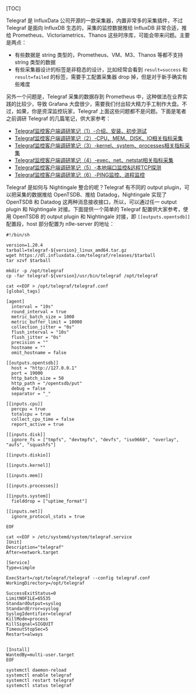 [TOC]

Telegraf 是 InfluxData 公司开源的一款采集器，内置非常多的采集插件，不过 Telegraf 是面向 InfluxDB 生态的，采集的监控数据推给 InfluxDB 非常合适，推给 Prometheus、Victoriametrics、Thanos 这些时序库，可能会带来问题。主要是两点：

*   有些数据是 string 类型的，Prometheus、VM、M3、Thanos 等都不支持 string 类型的数据
*   有些采集器设计的标签是非稳态的设计，比如经常会看到 `result=success` 和 `result=failed` 的标签，需要手工配置采集器 drop 掉，但是对于新手确实有些难度

另外一个问题是，Telegraf 采集的数据存到 Prometheus 中，这种做法在业界实践的比较少，导致 Grafana 大盘很少，需要我们付出较大精力手工制作大盘。不过，如果，你是资深监控玩家，Telegraf 上面这些问题都不是问题。下面是笔者之前调研 Telegraf 的几篇笔记，供大家参考：

*   [Telegraf监控客户端调研笔记（1）-介绍、安装、初步测试](https://mp.weixin.qq.com/s/JeBa_YOJdsv_QOlCVDHdtw)
*   [Telegraf监控客户端调研笔记（2）-CPU、MEM、DISK、IO相关指标采集](https://mp.weixin.qq.com/s/alvO9k73wGHJFy5XjvMMsQ)
*   [Telegraf监控客户端调研笔记（3）-kernel、system、processes相关指标采集](https://mp.weixin.qq.com/s/PRZ_1EWD25QVuHKPvhD0oQ)
*   [Telegraf监控客户端调研笔记（4）-exec、net、netstat相关指标采集](https://mp.weixin.qq.com/s/bd3ml0KgWzfQVhYP162htQ)
*   [Telegraf监控客户端调研笔记（5）-本地端口监控&远程TCP探测](https://mp.weixin.qq.com/s/3z7rDNMZ-Gmub0fox0iMYg)
*   [Telegraf监控客户端调研笔记（6）-PING监控、进程监控](https://mp.weixin.qq.com/s/QJOaETU7r1silkj5RwuZbw)

Telegraf 是如何与 Nightingale 整合的呢？Telegraf 有不同的 output plugin，可以把采集的数据推给 OpenTSDB、推给 Datadog，Nightingale 实现了 OpenTSDB 和 Datadog 这两种消息接收接口，所以，可以通过任一 output plugin 和 Nightingale 对接。下面提供一个简单的 Telegraf 配置供大家参考，使用 OpenTSDB 的 output plugin 和 Nightingale 对接，即 `[[outputs.opentsdb]]` 配置段，host 部分配置为 n9e-server 的地址：

    #!/bin/sh
    
    version=1.20.4
    tarball=telegraf-${version}_linux_amd64.tar.gz
    wget https://dl.influxdata.com/telegraf/releases/$tarball
    tar xzvf $tarball
    
    mkdir -p /opt/telegraf
    cp -far telegraf-${version}/usr/bin/telegraf /opt/telegraf
    
    cat <<EOF > /opt/telegraf/telegraf.conf
    [global_tags]
    
    [agent]
      interval = "10s"
      round_interval = true
      metric_batch_size = 1000
      metric_buffer_limit = 10000
      collection_jitter = "0s"
      flush_interval = "10s"
      flush_jitter = "0s"
      precision = ""
      hostname = ""
      omit_hostname = false
    
    [[outputs.opentsdb]]
      host = "http://127.0.0.1"
      port = 19000
      http_batch_size = 50
      http_path = "/opentsdb/put"
      debug = false
      separator = "_"
    
    [[inputs.cpu]]
      percpu = true
      totalcpu = true
      collect_cpu_time = false
      report_active = true
    
    [[inputs.disk]]
      ignore_fs = ["tmpfs", "devtmpfs", "devfs", "iso9660", "overlay", "aufs", "squashfs"]
    
    [[inputs.diskio]]
    
    [[inputs.kernel]]
    
    [[inputs.mem]]
    
    [[inputs.processes]]
    
    [[inputs.system]]
      fielddrop = ["uptime_format"]
    
    [[inputs.net]]
      ignore_protocol_stats = true
    
    EOF
    
    cat <<EOF > /etc/systemd/system/telegraf.service
    [Unit]
    Description="telegraf"
    After=network.target
    
    [Service]
    Type=simple
    
    ExecStart=/opt/telegraf/telegraf --config telegraf.conf
    WorkingDirectory=/opt/telegraf
    
    SuccessExitStatus=0
    LimitNOFILE=65535
    StandardOutput=syslog
    StandardError=syslog
    SyslogIdentifier=telegraf
    KillMode=process
    KillSignal=SIGQUIT
    TimeoutStopSec=5
    Restart=always
    
    
    [Install]
    WantedBy=multi-user.target
    EOF
    
    systemctl daemon-reload
    systemctl enable telegraf
    systemctl restart telegraf
    systemctl status telegraf

